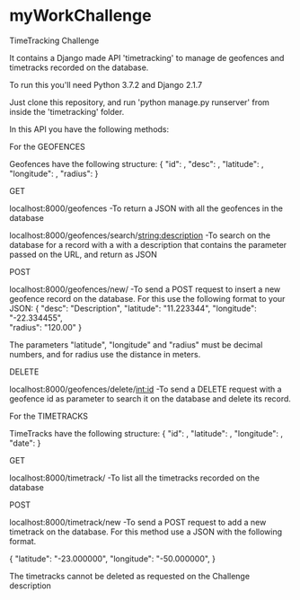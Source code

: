 # myWorkChallenge
TimeTracking Challenge

It contains a Django made API 'timetracking' to manage de geofences and timetracks recorded on the database.

To run this you'll need Python 3.7.2 and Django 2.1.7 

Just clone this repository, and run 'python manage.py runserver' from inside the 'timetracking' folder.

In this API you have the following methods:

For the GEOFENCES

Geofences have the following structure:
{
"id": <integer>,
"desc": <string>,
"latitude": <decimal>,
"longitude": <decimal>,
"radius": <decimal>
}

GET

localhost:8000/geofences
-To return a JSON with all the geofences in the database

localhost:8000/geofences/search/<string:description>
-To search on the database for a record with a with a description that contains the parameter passed on the URL, and return as JSON

POST

localhost:8000/geofences/new/
-To send a POST request to insert a new geofence record on the database. For this use the following format to your JSON:
{
  "desc": "Description",
  "latitude": "11.223344",
  "longitude": "-22.334455",         
  "radius": "120.00"
}

The parameters "latitude", "longitude" and "radius" must be decimal numbers, and for radius use the distance in meters.

DELETE

localhost:8000/geofences/delete/<int:id>
-To send a DELETE request with a geofence id as parameter to search it on the database and delete its record.


For the TIMETRACKS

TimeTracks have the following structure:
{
"id": <int>,
"latitude": <decimal>,
"longitude": <decimal>,
"date": <datetime>
}

GET

localhost:8000/timetrack/
-To list all the timetracks recorded on the database

POST

localhost:8000/timetrack/new
-To send a POST request to add a new timetrack on the database. For this method use a JSON with the following format.

{
"latitude": "-23.000000",
"longitude": "-50.000000",
}

The timetracks cannot be deleted as requested on the Challenge description
